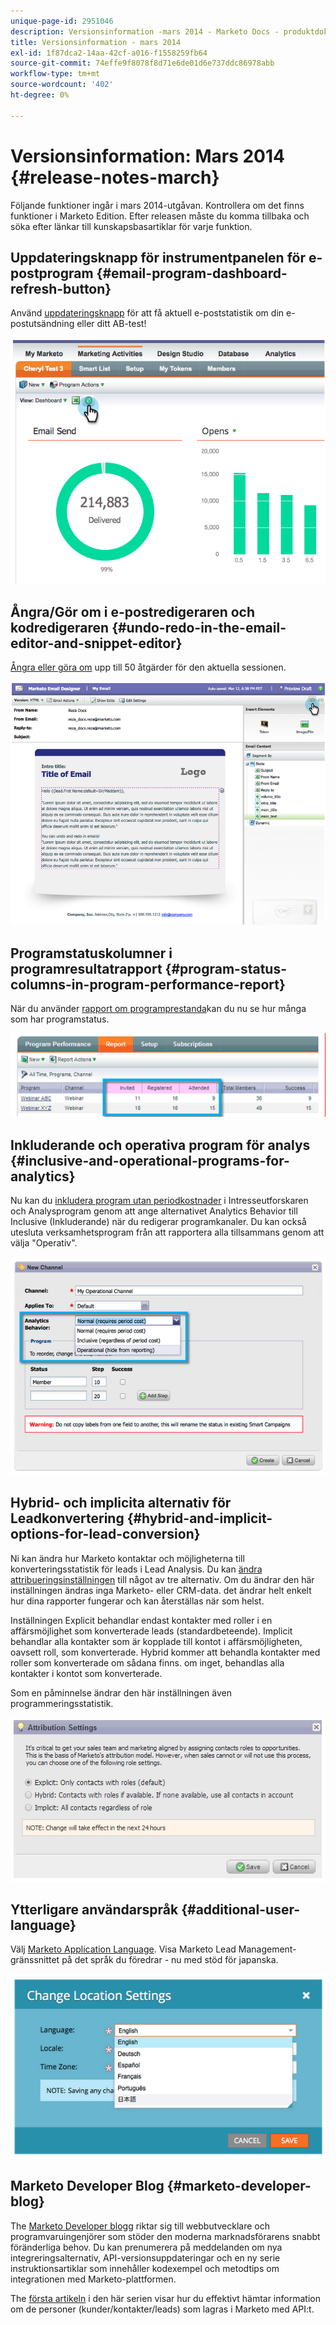 ```yaml
---
unique-page-id: 2951046
description: Versionsinformation -mars 2014 - Marketo Docs - produktdokumentation
title: Versionsinformation - mars 2014
exl-id: 1f87dca2-14aa-42cf-a016-f1558259fb64
source-git-commit: 74effe9f8078f8d71e6de01d6e737ddc86978abb
workflow-type: tm+mt
source-wordcount: '402'
ht-degree: 0%

---
```


# Versionsinformation: Mars 2014 {#release-notes-march}

Följande funktioner ingår i mars 2014-utgåvan. Kontrollera om det finns funktioner i Marketo Edition. Efter releasen måste du komma tillbaka och söka efter länkar till kunskapsbasartiklar för varje funktion.

## Uppdateringsknapp för instrumentpanelen för e-postprogram {#email-program-dashboard-refresh-button}

Använd [uppdateringsknapp](/help/marketo/product-docs/email-marketing/email-programs/email-program-data/use-the-email-program-dashboard.md) för att få aktuell e-poststatistik om din e-postutsändning eller ditt AB-test!

![](assets/image2014-9-22-11-3a35-3a15.png)

## Ångra/Gör om i e-postredigeraren och kodredigeraren {#undo-redo-in-the-email-editor-and-snippet-editor}

[Ångra eller göra om](/help/marketo/product-docs/email-marketing/general/email-editor-2/edit-elements-in-an-email.md) upp till 50 åtgärder för den aktuella sessionen.

![](assets/image2014-9-22-11-3a35-3a40.png)

## Programstatuskolumner i programresultatrapport {#program-status-columns-in-program-performance-report}

När du använder [rapport om programprestanda](/help/marketo/product-docs/core-marketo-concepts/programs/program-performance-report/add-program-status-columns-to-a-program-report.md)kan du nu se hur många som har programstatus.

![](assets/image2014-9-22-11-3a36-3a13.png)

## Inkluderande och operativa program för analys {#inclusive-and-operational-programs-for-analytics}

Nu kan du [inkludera program utan periodkostnader](/help/marketo/product-docs/reporting/revenue-cycle-analytics/program-analytics/make-a-program-without-a-period-cost-available-in-revenue-explorer-and-analyzers.md) i Intresseutforskaren och Analysprogram genom att ange alternativet Analytics Behavior till Inclusive (Inkluderande) när du redigerar programkanaler. Du kan också utesluta verksamhetsprogram från att rapportera alla tillsammans genom att välja &quot;Operativ&quot;.

![](assets/image2014-9-22-11-3a36-3a32.png)

## Hybrid- och implicita alternativ för Leadkonvertering {#hybrid-and-implicit-options-for-lead-conversion}

Ni kan ändra hur Marketo kontaktar och möjligheterna till konverteringsstatistik för leads i Lead Analysis. Du kan [ändra attribueringsinställningen](/help/marketo/product-docs/administration/settings/change-attribution-settings-for-analytics.md) till något av tre alternativ. Om du ändrar den här inställningen ändras inga Marketo- eller CRM-data. det ändrar helt enkelt hur dina rapporter fungerar och kan återställas när som helst.

Inställningen Explicit behandlar endast kontakter med roller i en affärsmöjlighet som konverterade leads (standardbeteende). Implicit behandlar alla kontakter som är kopplade till kontot i affärsmöjligheten, oavsett roll, som konverterade. Hybrid kommer att behandla kontakter med roller som konverterade om sådana finns. om inget, behandlas alla kontakter i kontot som konverterade.

Som en påminnelse ändrar den här inställningen även programmeringsstatistik.

![](assets/image2014-9-22-11-3a36-3a51.png)

## Ytterligare användarspråk {#additional-user-language}

Välj [Marketo Application Language](/help/marketo/product-docs/administration/settings/select-your-language-locale-and-time-zone.md). Visa Marketo Lead Management-gränssnittet på det språk du föredrar - nu med stöd för japanska.

![](assets/image2014-9-22-11-3a37-3a14.png)

## Marketo Developer Blog {#marketo-developer-blog}

The [Marketo Developer blogg](https://developers.marketo.com/blog/) riktar sig till webbutvecklare och programvaruingenjörer som stöder den moderna marknadsförarens snabbt föränderliga behov. Du kan prenumerera på meddelanden om nya integreringsalternativ, API-versionsuppdateringar och en ny serie instruktionsartiklar som innehåller kodexempel och metodtips om integrationen med Marketo-plattformen.

The [första artikeln](https://developers.marketo.com/blog/retrieving-customer-and-prospect-information-from-marketo-using-the-api/) i den här serien visar hur du effektivt hämtar information om de personer (kunder/kontakter/leads) som lagras i Marketo med API:t.
